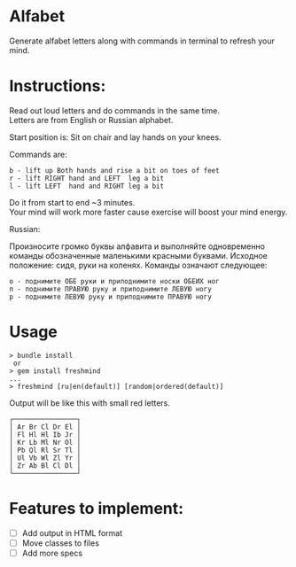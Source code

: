 # Alfabet
Generate alfabet letters along with commands in terminal to refresh your mind.

# Instructions:
Read out loud letters and do commands in the same time.  
Letters are from English or Russian alphabet.

Start position is: Sit on chair and lay hands on your knees.
  
Commands are:
```  
b - lift up Both hands and rise a bit on toes of feet  
r - lift RIGHT hand and LEFT  leg a bit  
l - lift LEFT  hand and RIGHT leg a bit
```
Do it from start to end ~3 minutes.  
Your mind will work more faster cause exercise will boost your mind energy.  

Russian:

Произносите громко буквы алфавита и выполняйте одновременно команды
обозначенные маленькими красными буквами.
Исходное положение: сидя, руки на коленях.
Команды означают следующее:
```
о - поднимите ОБЕ руки и приподнимите носки ОБЕИХ ног
п - поднимите ПРАВУЮ руку и приподнимите ЛЕВУЮ ногу
р - поднимите ЛЕВУЮ руку и приподнимите ПРАВУЮ ногу
```
  

# Usage
```
> bundle install
 or 
> gem install freshmind
...
> freshmind [ru|en(default)] [random|ordered(default)]
```

Output will be like this with small red letters.  
```
┌────────────────┐  
│ Ar Br Cl Dr El │  
│ Fl Hl Hl Ib Jr │  
│ Kr Lb Ml Nr Ol │  
│ Pb Ql Rl Sr Tl │  
│ Ul Vb Wl Zl Yr │  
│ Zr Ab Bl Cl Dl │  
└────────────────┘  
```

# Features to implement:  

- [ ] Add output in HTML format  
- [ ] Move classes to files  
- [ ] Add more specs
